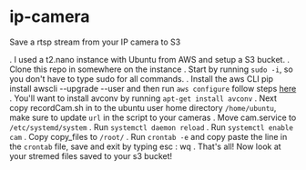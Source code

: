 # ip-camera
Save a rtsp stream from your IP camera to S3

. I used a t2.nano instance with Ubuntu from AWS and setup a S3 bucket.
. Clone this repo in somewhere on the instance
. Start by running `sudo -i`, so you don't have to type sudo for all commands.
. Install the aws CLI pip install awscli --upgrade --user and then run `aws configure` follow steps [here](http://docs.aws.amazon.com/cli/latest/userguide/cli-chap-getting-started.html#cli-quick-configuration)
. You'll want to install avconv by running `apt-get install avconv`
. Next copy recordCam.sh in to the ubuntu user home directory `/home/ubuntu`, make sure to update `url` in the script to your cameras
. Move cam.service to `/etc/systemd/system`
. Run `systemctl daemon reload`
. Run `systemctl enable cam`
. Copy copy_files to `/root/`
. Run `crontab -e` and copy paste the line in the `crontab` file, save and exit by typing esc : wq
. That's all! Now look at your stremed files saved to your s3 bucket!



